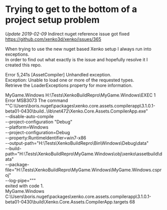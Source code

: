 # Trying to get to the bottom of a project setup problem

*Update 2019-02-09* Indirect nuget reference issue got fixed https://github.com/xenko3d/xenko/issues/365

When trying to use the new nuget based Xenko setup I always run into exceptions.  
In order to find out what exactly is the issue and hopefully resolve it I created this repo.  

Error	5,241s	[AssetCompiler] Unhandled exception.  
  Exception: Unable to load one or more of the requested types.  
  Retrieve the LoaderExceptions property for more information.  

MyGame.Windows	H:\Tests\XenkoBuildRepro\MyGame.Windows\EXEC	1	 
Error	MSB3073	The command  
  ""C:\Users\boris\.nuget\packages\xenko.core.assets.compilerapp\3.1.0.1-beta01-0430\build\..\lib\net472\Xenko.Core.Assets.CompilerApp.exe"  
  --disable-auto-compile  
  --project-configuration "Debug"  
  --platform=Windows  
  --project-configuration=Debug  
  --property:RuntimeIdentifier=win7-x86  
  --output-path="H:\Tests\XenkoBuildRepro\Bin\Windows\Debug\data"  
  --build-path="H:\Tests\XenkoBuildRepro\MyGame.Windows\obj\xenko\assetbuild\data"  
  --package-file="H:\Tests\XenkoBuildRepro\MyGame.Windows\MyGame.Windows.csproj"  
  --log-pipe="""  
  exited with code 1.  
MyGame.Windows	C:\Users\boris\.nuget\packages\xenko.core.assets.compilerapp\3.1.0.1-beta01-0430\build\Xenko.Core.Assets.CompilerApp.targets	68	
